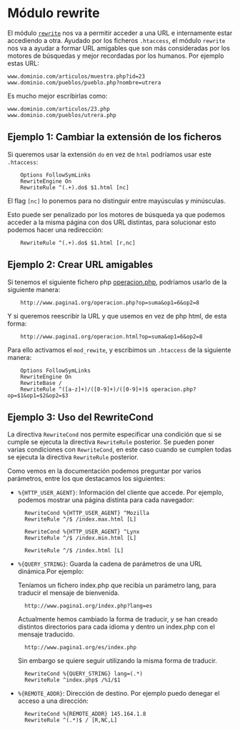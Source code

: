 # Módulo rewrite

El módulo [`rewrite`](http://httpd.apache.org/docs/current/mod/mod_rewrite.html) nos va a permitir acceder a una URL e internamente estar accediendo a otra. Ayudado por los ficheros `.htaccess`, el módulo `rewrite` nos va a ayudar a formar URL amigables que son más consideradas por los motores de búsquedas y mejor recordadas por los humanos. Por ejemplo estas URL:

    www.dominio.com/articulos/muestra.php?id=23
    www.dominio.com/pueblos/pueblo.php?nombre=utrera

Es mucho mejor escribirlas como:

    www.dominio.com/articulos/23.php
    www.dominio.com/pueblos/utrera.php

## Ejemplo 1: Cambiar la extensión de los ficheros

Si queremos usar la extensión `do` en vez de `html` podríamos usar este `.htaccess`:

        Options FollowSymLinks
        RewriteEngine On
        RewriteRule ^(.+).do$ $1.html [nc]

El flag `[nc]` lo ponemos para no distinguir entre mayúsculas y minúsculas.

Esto puede ser penalizado por los motores de búsqueda ya que podemos acceder a la misma página con dos URL distintas, para solucionar esto podemos hacer una redirección:

        RewriteRule ^(.+).do$ $1.html [r,nc]

## Ejemplo 2: Crear URL amigables

Si tenemos el siguiente fichero php [operacion.php](https://raw.githubusercontent.com/josedom24/curso_apache24/master/curso/u23/fich/operacion.php), podríamos usarlo de la siguiente manera:

        http://www.pagina1.org/operacion.php?op=suma&op1=6&op2=8

Y si queremos reescribir la URL y que usemos en vez de php html, de esta forma:

        http://www.pagina1.org/operacion.html?op=suma&op1=6&op2=8

Para ello activamos el `mod_rewite`, y escribimos un `.htaccess` de la siguiente manera:

        Options FollowSymLinks
        RewriteEngine On
        RewriteBase /
        RewriteRule ^([a-z]+)/([0-9]+)/([0-9]+)$ operacion.php?op=$1&op1=$2&op2=$3

## Ejemplo 3: Uso del RewriteCond

La directiva `RewriteCond` nos permite especificar una condición que si se cumple se ejecuta la directiva `RewriteRule` posterior. Se pueden poner varias condiciones con `RewriteCond`, en este caso cuando se cumplen todas se ejecuta la directiva `RewriteRule` posterior.

Como vemos en la documentación podemos preguntar por varios parámetros, entre los que destacamos los siguientes:

* `%{HTTP_USER_AGENT}`: Información del cliente que accede.
    Por ejemplo, podemos mostrar una página distinta para cada navegador:

        RewriteCond %{HTTP_USER_AGENT} ^Mozilla
        RewriteRule ^/$ /index.max.html [L]

        RewriteCond %{HTTP_USER_AGENT} ^Lynx
        RewriteRule ^/$ /index.min.html [L]

        RewriteRule ^/$ /index.html [L]

* `%{QUERY_STRING}`: Guarda la cadena de parámetros de una URL dinámica.Por ejemplo:

    Teníamos un fichero index.php que recibía un parámetro lang, para traducir el mensaje de bienvenida.

        http://www.pagina1.org/index.php?lang=es

    Actualmente hemos cambiado la forma de traducir, y se han creado distintos directorios para cada idioma y dentro un index.php con el mensaje traducido.

        http://www.pagina1.org/es/index.php

    Sin embargo se quiere seguir utilizando la misma forma de traducir.

        RewriteCond %{QUERY_STRING} lang=(.*)
        RewriteRule ^index.php$ /%1/$1

* `%{REMOTE_ADDR}`: Dirección de destino. Por ejemplo puedo denegar el acceso a una dirección:

        RewriteCond %{REMOTE_ADDR} 145.164.1.8
        RewriteRule ^(.*)$ / [R,NC,L]
   
